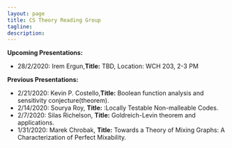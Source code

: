 ```yaml
---
layout: page
title: CS Theory Reading Group 
tagline: 
description: 
---
```

**Upcoming Presentations:**  
* 28/2/2020: Irem Ergun,**Title:** TBD, Location: WCH 203, 2-3 PM


**Previous Presentations:**   
* 2/21/2020: Kevin P. Costello,**Title:** Boolean function analysis and sensitivity conjecture(theorem). 
* 2/14/2020: Sourya Roy, **Title:** :Locally Testable Non-malleable Codes. 
* 2/7/2020:  Silas Richelson, **Title:** Goldreich-Levin theorem and applications. 
* 1/31/2020: Marek Chrobak, **Title:** Towards a Theory of Mixing Graphs: A Characterization of Perfect Mixability.
